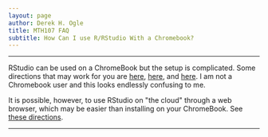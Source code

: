 ```yaml
---
layout: page
author: Derek H. Ogle
title: MTH107 FAQ
subtitle: How Can I use R/RStudio With a Chromebook?
---
```


----

RStudio can be used on a ChromeBook but the setup is complicated. Some directions that may work for you are [here](https://community.rstudio.com/t/rstudio-desktop-on-a-chromebook-without-crouton-using-new-linux-beta-option/17393), [here](https://github.com/jennybc/operation-chromebook#links-re-r-and-rstudio), and [here](https://community.rstudio.com/t/rstudio-on-a-chromebook/2802). I am not a Chromebook user and this looks endlessly confusing to me.

It is possible, however, to use RStudio on "the cloud" through a web browser, which may be easier than installing on your ChromeBook. See [these directions](RStudioCloud).

----
